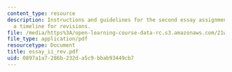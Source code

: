 ```yaml
---
content_type: resource
description: Instructions and guidelines for the second essay assignment, along with
  a timeline for revisions.
file: /media/https%3A/open-learning-course-data-rc.s3.amazonaws.com/21w-730-2-the-creative-spark-fall-2004/0897a1a7286b232da5c9bbab93449cb7_essay_ii_rev.pdf
file_type: application/pdf
resourcetype: Document
title: essay_ii_rev.pdf
uid: 0897a1a7-286b-232d-a5c9-bbab93449cb7
---
```

